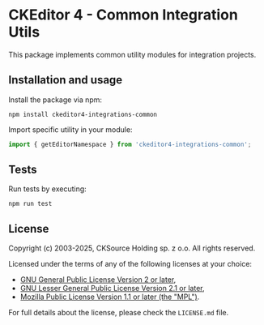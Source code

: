 # CKEditor 4 - Common Integration Utils

This package implements common utility modules for integration projects.

## Installation and usage

Install the package via npm:

```
npm install ckeditor4-integrations-common
```

Import specific utility in your module:

```js
import { getEditorNamespace } from 'ckeditor4-integrations-common';
```

## Tests

Run tests by executing:

```
npm run test
```

## License

Copyright (c) 2003-2025, CKSource Holding sp. z o.o. All rights reserved.

Licensed under the terms of any of the following licenses at your
choice:

* [GNU General Public License Version 2 or later](http://www.gnu.org/licenses/gpl.html),
* [GNU Lesser General Public License Version 2.1 or later](http://www.gnu.org/licenses/lgpl.html),
* [Mozilla Public License Version 1.1 or later (the "MPL")](http://www.mozilla.org/MPL/MPL-1.1.html).

For full details about the license, please check the `LICENSE.md` file.
